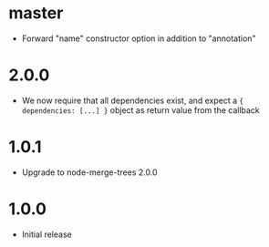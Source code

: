 # master

* Forward "name" constructor option in addition to "annotation"

# 2.0.0

* We now require that all dependencies exist, and expect a `{ dependencies:
  [...] }` object as return value from the callback

# 1.0.1

* Upgrade to node-merge-trees 2.0.0

# 1.0.0

* Initial release
